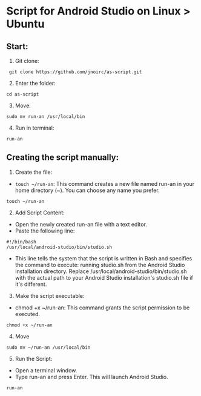 # Script for Android Studio on Linux > Ubuntu

## Start:

1. Git clone:

```
 git clone https://github.com/jnoirc/as-script.git

```

2. Enter the folder:

```
cd as-script

```

3. Move:

```
sudo mv run-an /usr/local/bin

```

4. Run in terminal:

```
run-an

```

## Creating the script manually:

1. Create the file:

- `touch ~/run-an`: This command creates a new file named run-an in your home directory (~). You can choose any name you prefer.

```
touch ~/run-an

```

2. Add Script Content:

- Open the newly created run-an file with a text editor.
- Paste the following line:

```
#!/bin/bash
/usr/local/android-studio/bin/studio.sh

```

- This line tells the system that the script is written in Bash and specifies the command to execute: running studio.sh from the Android Studio installation directory. Replace /usr/local/android-studio/bin/studio.sh with the actual path to your Android Studio installation's studio.sh file if it's different.

3. Make the script executable:

- chmod +x ~/run-an: This command grants the script permission to be executed.

```
chmod +x ~/run-an

```

4. Move

```
sudo mv ~/run-an /usr/local/bin

```

5. Run the Script:

- Open a terminal window.
- Type run-an and press Enter. This will launch Android Studio.

```
run-an

```
